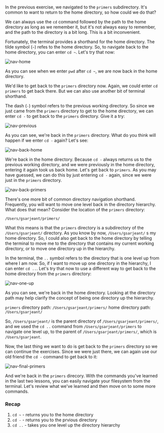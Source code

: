In the previous exercise, we navigated to the `primers` subdirectory. It's common to want to return to the home directory, so how could we do that?

We can always use the `cd` command followed by the path to the home directory as long as we remember it, but it's not always easy to remember, and the path to the directory is a bit long. This is a bit inconvenient.

Fortunately, the terminal provides a shorthand for the home directory. The tilde symbol (`~`) refes to the home directory. So, to navigate back to the home directory, you can enter `cd ~`. Let's try that now:

![nav-home](https://i.imgur.com/TpfDd4g.gif)

As you can see when we enter `pwd` after `cd ~`, we are now back in the home directory. 

We'd like to get back to the `primers` directory now. Again, we could enter `cd primers` to get back there. But we can also use another bit of terminal shorthand.

The dash (`-`) symbol refers to the previous working directory. So since we just came from the `primers` directory to get to the home directory, we can enter `cd -` to get back to the `primers` directory. Give it a try:

![nav-previous](https://i.imgur.com/dUvqQlq.gif)

As you can see, we're back in the `primers` directory. What do you think will happen if we enter `cd -` again? Let's see:

![nav-back-home](https://i.imgur.com/oY5JApT.gif)

We're back in the home directory. Because `cd -` always returns us to the previous working directory, and we were previously in the home directory, entering it again took us back home. Let's get back to `primers`. As you may have guessed, we can do this by just entering `cd -` again, since we were just in the `primers` directory.

![nav-back-primers](https://i.imgur.com/ajwsJz6.gif)

There's one more bit of common directory navigation shorthand. Frequently, you will want to move one level back in the directory hierarchy. What does that mean? Consider the location of the `primers` directory:

```
/Users/gsarjeant/primers/
```

What this means is that the `primers` directory is a subdirectory of the `/Users/gsarjeant/` directory. As you know by now, `/Users/gsarjeant/` s my home directory. So, I could also get back to the home directory by telling the terminal to move me to the directory that contains my current working directory, or to move one directory up in the hierarchy.

In the terminal, the `..` symbol refers to the directory that is one level up from where I am now. So, if I want to move up one directory in the hierarchy, I can enter `cd ..`. Let's try that now to use a different way to get back to the home directory from the `primers` directory:

![nav-one-up](https://i.imgur.com/DUkVKvW.gif)

As you can see, we're back in the home directory. Looking at the directory path may help clarify the concept of being one directory up the hierarchy.

`primers` directory path: `/Users/gsarjeant/primers/`
home directory path: `/Users/gsarjeant/`

So, `/Users/gsarjeant/` is the parent directory of `/Users/gsarjeant/primers/`, and we used the `cd ..` command from `/Users/gsarjeant/primers` to navigate one level up, to the parent of `/Users/gsarjeant/primers/`, which is `/Users/gsarjeant`.

Now, the last thing we want to do is get back to the `primers` directory so we can continue the exercises. Since we were just there, we can again use our old friend the `cd -` command to get back to it:

![nav-final-primers](https://i.imgur.com/RtT0k1P.gif)

And we're back in the `primers` direcory. With the commands you've learned in the last two lessons, you can easily navigate your filesystem from the terminal. Let's review what we've learned and then move on to some more commands.

### Recap

1. `cd ~` - returns you to the home directory
1. `cd -` - returns you to the prvious directory
1. `cd ..` - takes you one level up the directory hierarchy